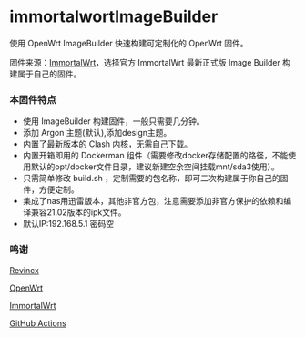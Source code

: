 # immortalwortImageBuilder
使用 OpenWrt ImageBuilder 快速构建可定制化的 OpenWrt 固件。

固件来源：[ImmortalWrt](https://github.com/immortalwrt/immortalwrt)，选择官方 ImmortalWrt 最新正式版 Image Builder 构建属于自己的固件。

### 本固件特点

* 使用 ImageBuilder 构建固件，一般只需要几分钟。
* 添加 Argon 主题(默认),添加design主题。
* 内置了最新版本的 Clash 内核，无需自己下载。
* 内置开箱即用的 Dockerman 组件（需要修改docker存储配置的路径，不能使用默认的opt/docker文件目录，建议新建空余空间挂载mnt/sda3使用）。
* 只需简单修改 build.sh ，定制需要的包名称，即可二次构建属于你自己的固件，方便定制。
* 集成了nas用迅雷版本，其他非官方包，注意需要添加非官方保护的依赖和编译兼容21.02版本的ipk文件。
* 默认IP:192.168.5.1 密码空




### 鸣谢
[Revincx](https://github.com/Revincx/)

[OpenWrt](https://github.com/openwrt/openwrt/)

[ImmortalWrt](https://github.com/immortalwrt/immortalwrt)

[GitHub Actions](https://github.com/features/actions)
